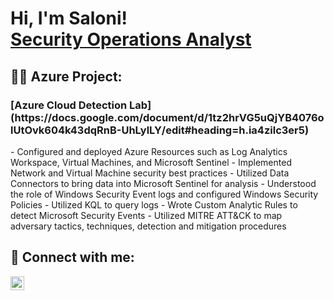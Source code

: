 <h1>Hi, I'm Saloni! <br/><a href="https://github.com/saloni416">Security Operations Analyst</a><a href="https://www.linkedin.com/in/saloni416/"></a></h1>

<h2> 👩‍💻 Azure Project:</h2>

<h3><b> [Azure Cloud Detection Lab](https://docs.google.com/document/d/1tz2hrVG5uQjYB4076olUtOvk604k43dqRnB-UhLylLY/edit#heading=h.ia4zilc3er5)</b></h3>
- Configured and deployed Azure Resources such as Log Analytics Workspace, Virtual Machines, and Microsoft Sentinel
- Implemented Network and Virtual Machine security best practices
- Utilized Data Connectors to bring data into Microsoft Sentinel for analysis
- Understood the role of Windows Security Event logs and configured Windows Security Policies
- Utilized KQL to query logs
- Wrote Custom Analytic Rules to detect Microsoft Security Events
- Utilized MITRE ATT&CK to map adversary tactics, techniques, detection and mitigation procedures

<h2> 🤳 Connect with me:</h2>

[<img align="left" alt="Saloni Jain | LinkedIn" width="22px" src="https://cdn.jsdelivr.net/npm/simple-icons@v3/icons/linkedin.svg" />][linkedin]

[linkedin]: https://www.linkedin.com/in/saloni416/
